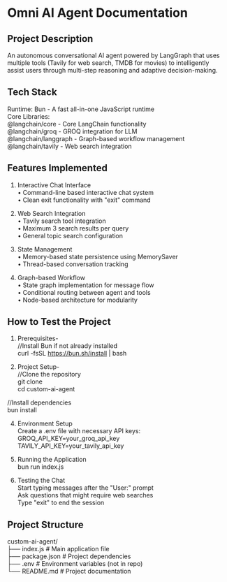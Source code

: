 # Omni AI Agent Documentation

## Project Description
An autonomous conversational AI agent powered by LangGraph that uses multiple tools (Tavily for web search, TMDB for movies) to intelligently assist users through multi-step reasoning and adaptive decision-making.

## Tech Stack
Runtime: Bun - A fast all-in-one JavaScript runtime  
Core Libraries:  
@langchain/core - Core LangChain functionality  
@langchain/groq - GROQ integration for LLM  
@langchain/langgraph - Graph-based workflow management  
@langchain/tavily - Web search integration

## Features Implemented
1. Interactive Chat Interface  
• Command-line based interactive chat system  
• Clean exit functionality with "exit" command  

2. Web Search Integration  
• Tavily search tool integration  
• Maximum 3 search results per query  
• General topic search configuration  

3. State Management  
• Memory-based state persistence using MemorySaver  
• Thread-based conversation tracking  

4. Graph-based Workflow  
• State graph implementation for message flow  
• Conditional routing between agent and tools  
• Node-based architecture for modularity  

## How to Test the Project
1. Prerequisites-  
//Install Bun if not already installed  
curl -fsSL https://bun.sh/install | bash  


2. Project Setup-  
//Clone the repository  
git clone <repository-url>  
cd custom-ai-agent

  //Install dependencies  
  bun install  


4. Environment Setup  
Create a .env file with necessary API keys:  
GROQ_API_KEY=your_groq_api_key  
TAVILY_API_KEY=your_tavily_api_key  


5. Running the Application  
bun run index.js  

6. Testing the Chat  
Start typing messages after the "User:" prompt  
Ask questions that might require web searches  
Type "exit" to end the session  


## Project Structure
custom-ai-agent/  
├── index.js        # Main application file  
├── package.json    # Project dependencies  
├── .env           # Environment variables (not in repo)  
└── README.md      # Project documentation
